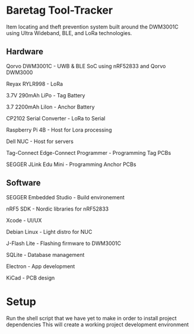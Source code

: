 
# Baretag Tool-Tracker

Item locating and theft prevention system built around the DWM3001C using Ultra Wideband, BLE, and LoRa technologies.

## Hardware

Qorvo DWM3001C - UWB & BLE SoC using nRF52833 and Qorvo DWM3000  

Reyax RYLR998 - LoRa  

3.7V 290mAh LiPo - Tag Battery  

3.7 2200mAh LiIon - Anchor Battery  

CP2102 Serial Converter - LoRa to Serial  

Raspberry Pi 4B - Host for Lora processing  

Dell NUC - Host for servers  

Tag-Connect Edge-Connect Programmer - Programming Tag PCBs  

SEGGER JLink Edu Mini - Programming Anchor PCBs  

## Software

SEGGER Embedded Studio - Build environement  

nRF5 SDK - Nordic libraries for nRF52833  

Xcode - UI/UX  

Debian Linux - Light distro for NUC  

J-Flash Lite - Flashing firmware to DWM3001C  

SQLite - Database management  

Electron - App development  

KiCad - PCB design   
 
# Setup

Run the shell script that we have yet to make in order to install project dependencies
This will create a working project development environment


